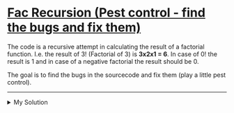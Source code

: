 # [Fac Recursion (Pest control - find the bugs and fix them)](https://www.codewars.com/kata/57fa92b25c9910e7bc0001df)

The code is a recursive attempt in calculating the result of a factorial function.
I.e. the result of 3! (Factorial of 3) is **3x2x1 = 6**.
In case of 0! the result is 1 and in case of a negative factorial the result should be 0.

The goal is to find the bugs in the sourcecode and fix them (play a little pest control).

---

<details><summary>My Solution</summary>

```js
function facRecursion(value) {
  if (value < 0) return 0
  if ((value === 1) | (value === 0)) return 1
  return value * facRecursion(value - 1)
}
```

</details>
